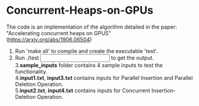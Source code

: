 # Concurrent-Heaps-on-GPUs
 The code is an implementation of the algorithm detailed in the paper: "Accelerating concurrent heaps on GPUS" (https://arxiv.org/abs/1906.06504)<br>

 1. Run  'make all' to compile and create the executable 'test'.<br>
 2. Run ./test <input file> to get the output.<br>
3.<b>sample_inputs</b> folder contains 4 sample inputs to test the functionality.<br>
4.<b>input1.txt</b>, <b>input3.txt</b> contains inputs for Parallel Insertion and Parallel Deletion Operation.<br>
5.<b>input2.txt</b>, <b>input4.txt</b> contains inputs for Concurrent Insertion-Deletion Operation.<br>
 
